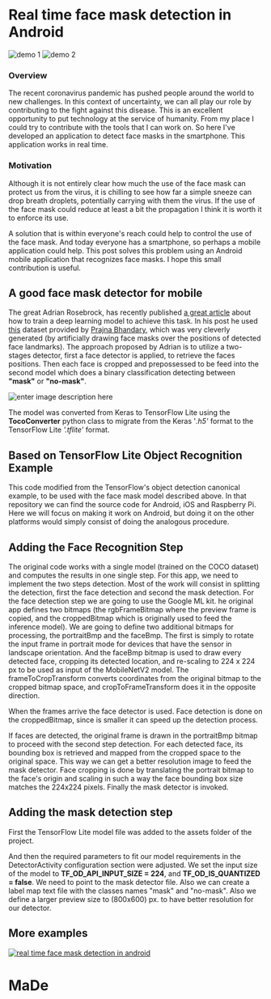 
# Real time face mask detection in Android 

![demo 1](demo/demo1.gif) ![demo 2](demo/demo2.gif) 


### Overview
The recent coronavirus pandemic has pushed people around the world to new challenges. In this context of uncertainty, we can all play our role by contributing to the fight against this disease. This is an excellent opportunity to put technology at the service of humanity. From my place I could try to contribute with the tools that I can work on. So here I've developed an application to detect face masks in the smartphone. This application works in real time.

### Motivation
Although it is not entirely clear how much the use of the face mask can protect us from the virus, it is chilling to see how far a simple sneeze can drop breath droplets, potentially carrying with them the virus. If the use of the face mask could reduce at least a bit the propagation I think it is worth it to enforce its use.

A solution that is within everyone's reach could help to control the use of the face mask. And today everyone has a smartphone, so perhaps a mobile application could help. This post solves this problem using an Android mobile application that recognizes face masks. I hope this small contribution is useful.


## A good face mask detector for mobile
The great Adrian Rosebrock, has recently published  [a great article](https://www.pyimagesearch.com/2020/05/04/covid-19-face-mask-detector-with-opencv-keras-tensorflow-and-deep-learning/) about how to train a deep learning model to achieve this task. In his post he used [this](https://github.com/prajnasb/observations) dataset provided by [Prajna Bhandary](https://www.linkedin.com/feed/update/urn:li:activity:6655711815361761280/), which was very cleverly generated (by artificially drawing face masks over the positions of detected face landmarks).
The approach proposed by Adrian is to utilize a two-stages detector, first a face detector is applied, to retrieve the faces positions. Then each face is cropped and prepossessed to be feed into the second model which does a binary classification detecting between **"mask"** or **"no-mask"**.

![enter image description here](https://miro.medium.com/max/1400/1*9zeIJ3ySJfLnCV6T0DhnUg.png)

The model was converted from Keras to TensorFlow Lite using the **TocoConverter** python class to migrate from the Keras '*.h5'* format to the TensorFlow Lite *'.tflite'* format.


## Based on TensorFlow Lite Object Recognition Example
This code modified from the TensorFlow's object detection canonical example, to be used with the face mask model described above. In that repository we can find the source code for Android, iOS and Raspberry Pi. Here we will focus on making it work on Android, but doing it on the other platforms would simply consist of doing the analogous procedure.

## Adding the Face Recognition Step
The original code works with a single model (trained on the COCO dataset) and computes the results in one single step. For this app, we need to implement the two steps detection. Most of the work will consist in splitting the detection, first the face detection and second the mask detection. For the face detection step we are going to use the Google ML kit.
he original app defines two bitmaps (the rgbFrameBitmap where the preview frame is copied, and the croppedBitmap which is originally used to feed the inference model). We are going to define two additional bitmaps for processing, the portraitBmp and the faceBmp. The first is simply to rotate the input frame in portrait mode for devices that have the sensor in landscape orientation. And the faceBmp bitmap is used to draw every detected face, cropping its detected location, and re-scaling to 224 x 224 px to be used as input of the MobileNetV2 model. The frameToCropTransform converts coordinates from the original bitmap to the cropped bitmap space, and cropToFrameTransform does it in the opposite direction.

When the frames arrive the face detector is used. Face detection is done on the croppedBitmap, since is smaller it can speed up the detection process.

If faces are detected, the original frame is drawn in the portraitBmp bitmap to proceed with the second step detection. For each detected face, its bounding box is retrieved and mapped from the cropped space to the original space. This way we can get a better resolution image to feed the mask detector. Face cropping is done by translating the portrait bitmap to the face's origin and scaling in such a way the face bounding box size matches the 224x224 pixels. Finally the mask detector is invoked.

## Adding the mask detection step
First the TensorFlow Lite model file was added to the assets folder of the project.

And then the required parameters to fit our model requirements in the DetectorActivity configuration section were adjusted. We set the input size of the model to **TF_OD_API_INPUT_SIZE = 224**, and **TF_OD_IS_QUANTIZED = false**. We need to point to the mask detector file. Also we can create a label map text file with the classes names "mask" and "no-mask". Also we define a larger preview size to (800x600) px. to have better resolution for our detector.


## More examples

[![real time face mask detection in android](http://img.youtube.com/vi/9bxqWqg1Ixo/0.jpg)](https://www.youtube.com/watch?v=wFIIoYAte-k&list=PLFfYWLUQYSbqhrJj8ogRNR8WjQizxpHyq "more examples")
# MaDe
